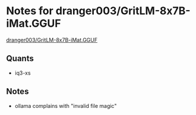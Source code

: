 # Notes for dranger003/GritLM-8x7B-iMat.GGUF
[dranger003/GritLM-8x7B-iMat.GGUF](https://huggingface.co/dranger003/GritLM-8x7B-iMat.GGUF)

## Quants
- iq3-xs

## Notes
- ollama complains with "invalid file magic"
